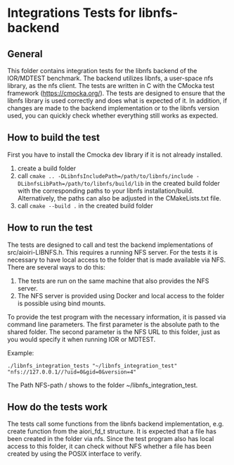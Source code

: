 # Integrations Tests for libnfs-backend

## General
This folder contains integration tests for the libnfs backend of the IOR/MDTEST benchmark. The backend utilizes libnfs, a user-space nfs library, as the nfs client. The tests are written in C with the CMocka test framework (https://cmocka.org/). The tests are designed to ensure that the libnfs library is used correctly and does what is expected of it. In addition, if changes are made to the backend implementation or to the libnfs version used, you can quickly check whether everything still works as expected.

## How to build the test

First you have to install the Cmocka dev library if it is not already installed.

1. create a build folder
2. call ```cmake .. -DLibnfsIncludePath=/path/to/libnfs/include -DLibnfsLibPath=/path/to/libnfs/build/lib``` in the created build folder with the corresponding paths to your libnfs installation/build. Alternatively, the paths can also be adjusted in the CMakeLists.txt file.
3. call ```cmake --build .``` in the created build folder

## How to run the test
The tests are designed to call and test the backend implementations of src/aioiri-LIBNFS.h. This requires a running NFS server. For the tests it is necessary to have local access to the folder that is made available via NFS. There are several ways to do this:
1. The tests are run on the same machine that also provides the NFS server.
2. The NFS server is provided using Docker and local access to the folder is possible using bind mounts.

To provide the test program with the necessary information, it is passed via command line parameters. The first parameter is the absolute path to the shared folder. The second parameter is the NFS URL to this folder, just as you would specify it when running IOR or MDTEST.

Example:  
```
./libnfs_integration_tests "~/libnfs_integration_test" "nfs://127.0.0.1//?uid=0&gid=0&version=4"
```

The Path NFS-path / shows to the folder ~/libnfs_integration_test.

## How do the tests work
The tests call some functions from the libnfs backend implementation, e.g. create function from the aiori_fd_t structure. It is expected that a file has been created in the folder via nfs. Since the test program also has local access to this folder, it can check without NFS whether a file has been created by using the POSIX interface to verify.
